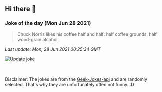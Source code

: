 ## Hi there 👋

### Joke of the day (Mon Jun 28 2021)
<!-- joke -->
>Chuck Norris likes his coffee half and half: half coffee grounds, half wood-grain alcohol.
<!-- /joke -->

*Last update: Mon, 28 Jun 2021 00:25:34 GMT*

[![Update joke](https://github.com/nclskfm/nclskfm/actions/workflows/joke.yml/badge.svg)](https://github.com/nclskfm/nclskfm/actions/workflows/joke.yml)

<br><br>
Disclaimer: The jokes are from the [Geek-Jokes-api](https://github.com/sameerkumar18/geek-joke-api) and are randomly selected. That's why they are unfortunately often not funny. :D
